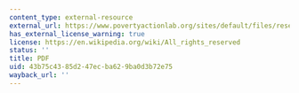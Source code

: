 ```yaml
---
content_type: external-resource
external_url: https://www.povertyactionlab.org/sites/default/files/research-paper/363%20-%20information%20asymmetries%20working%20dec%202008.pdf
has_external_license_warning: true
license: https://en.wikipedia.org/wiki/All_rights_reserved
status: ''
title: PDF
uid: 43b75c43-85d2-47ec-ba62-9ba0d3b72e75
wayback_url: ''
---
```

